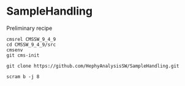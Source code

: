 # SampleHandling

Preliminary recipe

```
cmsrel CMSSW_9_4_9
cd CMSSW_9_4_9/src
cmsenv
git cms-init

git clone https://github.com/HephyAnalysisSW/SampleHandling.git

scram b -j 8

```
